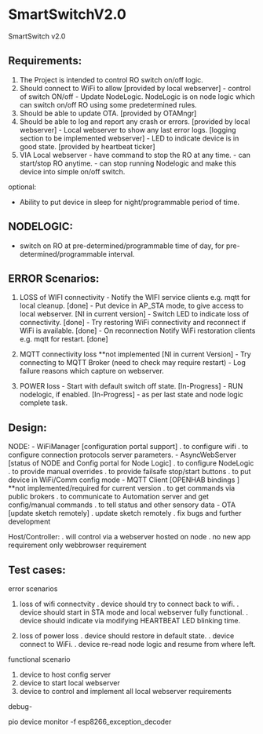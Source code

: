 # SmartSwitchV2.0
 

 SmartSwitch v2.0 

Requirements:
-------------
1. The Project is intended to control RO switch on/off logic.
2. Should connect to WiFi to allow [provided by local webserver]
        - control of switch ON/off
        - Update NodeLogic. NodeLogic is on node logic which can switch on/off
           RO using some predetermined rules.
3. Should be able to update OTA. [provided by OTAMngr]
4. Should be able to log and report any crash or errors. [provided by local webserver]
        - Local webserver to show any last error logs. [logging section to be implemented webserver]
        - LED to indicate device is in good state. [provided by heartbeat ticker]
5. VIA Local webserver
        - have command to stop the RO at any time.
        - can start/stop RO anytime.
        - can stop running Nodelogic and make this device into simple on/off switch.

optional:
* Ability to put device in sleep for night/programmable period of time.

NODELOGIC:
----------
- switch on RO at pre-determined/programmable time of day,
    for pre-determined/programmable interval.

ERROR Scenarios:
---------------

1. LOSS of WIFI connectivity
        - Notify the WIFI service clients e.g. mqtt for local cleanup.              [done]
        - Put device in AP_STA mode, to give access to local webserver.             [NI in current version]
        - Switch LED to indicate loss of connectivity.                              [done]
        - Try restoring WiFi connectivity and reconnect if WiFi is available.       [done]
        - On reconnection Notify WiFi restoration clients e.g. mqtt for restart.    [done]

2. MQTT connectivity loss **not implemented                                         [NI in current Version]
        - Try connecting to MQTT Broker (need to check may require restart)
        - Log failure reasons which capture on webserver.

3. POWER loss
        - Start with default switch off state.                                      [In-Progress]
        - RUN nodelogic, if enabled.                                                [In-Progress]
            - as per last state and node logic complete task.

Design:
-------

NODE:
    - WiFiManager [configuration portal support]
        . to configure wifi
        . to configure connection protocols server parameters.
    - AsyncWebServer [status of NODE and Config portal for Node Logic]
        . to configure NodeLogic
        . to provide manual overrides
        . to provide failsafe stop/start buttons
        . to put device in WiFi/Comm config mode
    - MQTT Client [OPENHAB bindings ] **not implemented/required for current version
        . to get commands via public brokers
        . to communicate to Automation server and get config/manual commands
        . to tell status and other sensory data
    - OTA [update sketch remotely]
        . update sketch remotely
        . fix bugs and further development

Host/Controller:
    . will control via a webserver hosted on node
    . no new app requirement only webbrowser requirement


Test cases:
-----------

error scenarios
1. loss of wifi connectvity 
        . device should try to connect back to wifi.
        . device should start in STA mode and local webserver fully functional.
        . device should indicate via modifying HEARTBEAT LED blinking time.

2. loss of power loss
        . device should restore in default state.
        . device connect to WiFi.
        . device re-read node logic and resume from where left.

functional scenario
1. device to host config server
2. device to start local webserver
3. device to control and implement all local webserver requirements


debug-

pio device monitor -f esp8266_exception_decoder